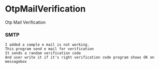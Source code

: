# OtpMailVerification
Otp Mail Verification
### SMTP
```
I added a sample e mail is not working.
This program send e mail for verification
It sends a random verification code 
And user write it if it's right verification code program shows OK on messagebox
```
